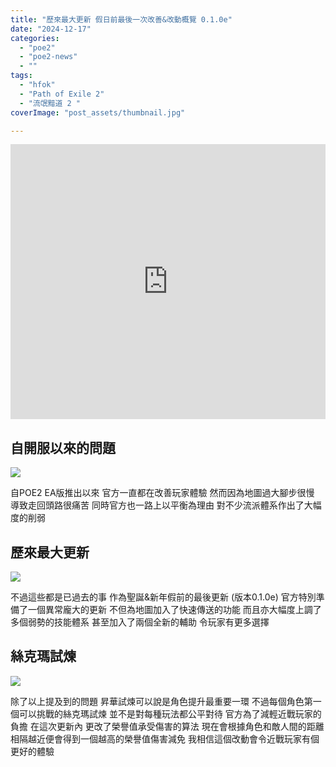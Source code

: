 ```yaml
---
title: "歷來最大更新 假日前最後一次改善&改動概覽 0.1.0e"
date: "2024-12-17"
categories:
  - "poe2"
  - "poe2-news"
  - ""
tags:
  - "hfok"
  - "Path of Exile 2"
  - "流氓黯道 2 "
coverImage: "post_assets/thumbnail.jpg"

---
```


<!-- Embed -->

<iframe width="100%" height="440" src="https://www.youtube.com/embed/aMxM_VomJzo" 
  title="YouTube video player" frameborder="0" allow="accelerometer; autoplay;
  clipboard-write; encrypted-media; gyroscope; picture-in-picture; web-share"
  referrerpolicy="strict-origin-when-cross-origin" allowfullscreen></iframe>


<!-- Context -->
## 自開服以來的問題

![](post_assets/20241220_02-39-21.png)

自POE2 EA版推出以來
官方一直都在改善玩家體驗
然而因為地圖過大腳步很慢
導致走回頭路很痛苦
同時官方也一路上以平衡為理由
對不少流派體系作出了大幅度的削弱

## 歷來最大更新

![](post_assets/20241220_02-40-41.png)

不過這些都是已過去的事
作為聖誕&新年假前的最後更新 (版本0.1.0e)
官方特別準備了一個異常龐大的更新
不但為地圖加入了快速傳送的功能
而且亦大幅度上調了多個弱勢的技能體系
甚至加入了兩個全新的輔助
令玩家有更多選擇

## 絲克瑪試煉

![](post_assets/20241220_02-38-42.png)

除了以上提及到的問題
昇華試煉可以說是角色提升最重要一環
不過每個角色第一個可以挑戰的絲克瑪試煉
並不是對每種玩法都公平對待
官方為了減輕近戰玩家的負擔
在這次更新內 更改了榮譽值承受傷害的算法
現在會根據角色和敵人間的距離
相隔越近便會得到一個越高的榮譽值傷害減免
我相信這個改動會令近戰玩家有個更好的體驗
